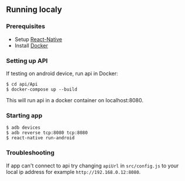 ## Running localy
### Prerequisites
- Setup [React-Native](https://facebook.github.io/react-native/docs/getting-started.html)
- Install [Docker](https://www.docker.com/get-started)
### Setting up API
If testing on android device, run api in Docker:
```
$ cd api/Api
$ docker-compose up --build
```
This will run api in a docker container on localhost:8080.
### Starting app
```
$ adb devices
$ adb reverse tcp:8080 tcp:8080
$ react-native run-android
```
### Troubleshooting
If app can't connect to api try changing `apiUrl` in `src/config.js` to your local ip address for example `http://192.168.0.12:8080`.
